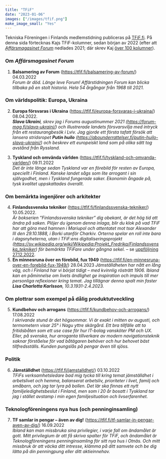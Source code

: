 ```yaml
---
title: "TFiF"
date: "2023-01-06"
images: ["/images/tfif.png"]
make_image_small: "Yes"
---
```


<!-- ![TFiF-bild](/images/tfif.png#floatright) -->
<!-- http://www.ebadf.net/2016/10/19/centering-images-in-hugo/#the-solution -->

Tekniska Föreningen i Finlands medlemstidning publiceras på [TFiF.fi](https://tfif.fi). På denna sida förtecknas Kajs TFiF-kolumner, sedan början av 2022 (efter att [_Affärsmagasinet Forum_](https://forum-mag.fi) nedlades 2021; där skrev Kaj [över 100 kolumner](https://forum-mag.fi/kaj-arno)).

### Om _Affärsmagasinet Forum_

1. **Balsamering av Forum** (https://tfif.fi/balsamering-av-forum/) 04.03.2022  
    _Forum är död. Länge leve Forum! Affärstidningen Forum kan blicka tillbaka på en stolt historia. Hela 54 årgångar från 1968 till 2021._

### Om världspolitik: Europa, Ukraina

2. **Europa försvaras i Ukraina** (https://tfif.fi/europa-forsvaras-i-ukraina/) 08.04.2022.  
	_**Slava Ukraini**, skrev jag i Forums augustinummer 2021 (https://forum-mag.fi/slava-ukraini/) och illustrerade landets försvarsvilja med intryck från ett restaurangbesök i Lviv. Jag gjorde ett första tafatt försök att lansera stridsropet **Putin huilo** (https://abounderrattelser.fi/putin-huilo-slava-ukraini/) och beskrev ett europeiskt land som på olika sätt tog avstånd från Ryssland._

3. **Tyskland och omvända världen** (https://tfif.fi/tyskland-och-omvanda-varlden/) 09.11.2022  
   _Det är inte länge sedan Tyskland var en förebild för resten av Europa, speciellt i Finland. Kanske landet sågs som lite arrogant i sin självgodhet, men i Tyskland fungerade saker. Ekonomin ångade på, tysk kvalitet uppskattades överallt._

### Om bemärkta ingenjörer och arkitekter

4. **Finlandssvenska tekniker** (https://tfif.fi/finlandssvenska-tekniker/) 10.05.2022.    
   _Är bokserien ”Finlandssvenska tekniker” dig obekant, är det hög tid att ändra på saken. Plöjer du igenom denna inlaga, blir du klok på vad TFiF har att göra med hamnen i Mariupol och attentatet mot tsar Alexander III den 29.10.1888, i Borki utanför Charkiv. Orterna spelar en roll inte bara i dagsnyheterna, utan i  TFiF:ens digitaliseringsprojekt (https://sv.wikipedia.org/wiki/Wikipedia:Projekt_Fredrika/Finlandssvenska_tekniker) för bemärkta TFiFare under gångna sekel._ – se [uppföljning 27.12.2022](https://tfif.fi/finlandssvenska-tekniker-erovrar-wikipedia/).
4. **En minnesruna över en förebild, fux 1949** (https://tfif.fi/en-minnesruna-over-en-forebild-fux-1949/) 28.04.2023
   _Jämställdheten har nått en lång väg, och i Finland har vi börjat tidigt – med kvinnlig rösträtt 1906. Ibland kan en påminnelse om livets ändlighet ge inspiration och impuls till mer personliga reflexioner kring temat. Jag tillägnar denna spalt min faster **Lisa Charlotta Karlsson**, 10.3.1931-2.4.2023._

### Om plottrar som exempel på dålig produktutveckling

5. **Kundbehov och arrogans** (https://tfif.fi/kundbehov-och-arrogans/) 17.08.2022  
   _I skrivande stund är det högsommar. Vi är exakt i mitten av augusti, och termometern visar 25° i Nagu yttre skärgård. Ett bra tillfälle att ta fritidsbåten som ett use case för hur IT-bolag vansköter PM och UX. Eller, på svenska, hur arroganta tillverkare av modern navigationsteknik saknar förståelse för vad båtägaren behöver och hur behovet bäst tillfredsställs. Kunden pungslås på pengar även till sjöss._

### Politik

6. **Jämställdhet** (https://tfif.fi/jamstalldhet/) 03.10.2022  
   _TFiFs verksamhetsledare bad mig tycka till kring temat jämställdhet i arbetslivet och hemma, balanserat arbetsliv, prioriteter i livet, familj och småbarn, och jag tar lyra på bollen. Det lär ska finnas ett nytt familjeledighetsbeslut i Finland, men som i 20 år bosatt i Tyskland tar jag i stället avstamp i min egen familjesituation och livserfarenhet._

### Teknologföreningens nya hus (och penninginsamling)

7. **TF samlar in pengar – även av dig!** (https://tfif.fi/tf-samlar-in-pengar-aven-av-dig/) 16.09.2022  
   _Ibland kan man missbruka sina privilegier, i varje fall om ändamålet är gott. Mitt privilegium är att få skriva spalter för TFiF, och ändamålet är Teknologföreningens penninginsamling för sitt nya hus i Otnäs. Och mitt missbruk är att väcka ditt intresse, klämma på ditt samvete och be dig lätta på din penningpung eller ditt aktieinnehav._